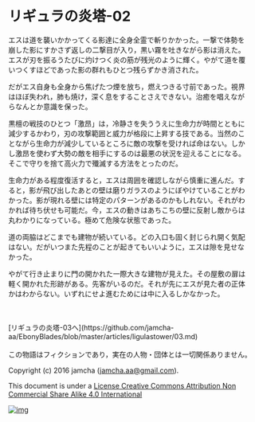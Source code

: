 # リギュラの炎塔-02

エスは道を襲いかかってくる影達に全身全霊で斬りかかった。一撃で体勢を  
崩した影にすかさず返しの二撃目が入り，黒い霧を吐きながら影は消えた。  
エスが刃を振るうたびに灼けつく炎の筋が残光のように輝く。やがて道を覆  
いつくすほどであった影の群れもひとつ残らずかき消された。  

だがエス自身も全身から焦げたつ煙を放ち，燃えつきる寸前であった。視界  
はほぼ失われ，肺も焼け，深く息をすることさえできない。治癒を唱えなが  
らなんとか意識を保った。  

黒檀の戦技のひとつ「激昂」は，冷静さを失ううえに生命力が時間とともに  
減少するかわり，刃の攻撃範囲と威力が格段に上昇する技である。当然のこ  
とながら生命力が減少しているところに敵の攻撃を受ければ命はない。しか  
し激昂を使わず大勢の敵を相手にするのは最悪の状況を迎えることになる。  
そこで守りを捨て高火力で殲滅する方法をとったのだ。  

生命力がある程度復活すると，エスは周囲を確認しながら慎重に進んだ。す  
ると，影が飛び出したあとの壁は磨りガラスのようにぼやけていることがわ  
かった。影が現れる壁には特定のパターンがあるのかもしれない。それがわ  
かれば待ち伏せも可能だ。今，エスの動きはあちこちの壁に反射し敵からは  
丸わかりになっている。極めて危険な状態であった。  

道の両脇はどこまでも建物が続いている。どの入口も固く封じられ開く気配  
はない。だがいつまた先程のことが起きてもいいように，エスは隙を見せな  
かった。  

やがて行き止まりに門の開かれた一際大きな建物が見えた。その屋敷の扉は  
軽く開かれた形跡がある。先客がいるのだ。それが先にエスが見た者の正体  
かはわからない。いずれにせよ進むためには中に入るしかなかった。  

<br>  
<br>  
[リギュラの炎塔-03へ](https://github.com/jamcha-aa/EbonyBlades/blob/master/articles/ligulastower/03.md)  

<br>  
<br>  
この物語はフィクションであり，実在の人物・団体とは一切関係ありません。  

Copyright (c) 2016 jamcha (jamcha.aa@gmail.com).  

This document is under a [License Creative Commons Attribution Non Commercial Share Alike 4.0 International](http://creativecommons.org/licenses/by-nc-sa/4.0/deed)  

[![img](http://i.creativecommons.org/l/by-nc-sa/3.0/80x15.png)](http://creativecommons.org/licenses/by-nc-sa/4.0/deed)